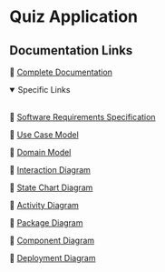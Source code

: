 # Quiz Application #

## Documentation Links ##


🔗 [Complete Documentation](https://drive.google.com/uc?export=view&id=1aG29IqwqjwRI6MV_nUQlo2uNTdYnm_5l)

<details open>
<summary>Specific Links</summary>
<br>

🔗 [Software Requirements Specification](https://drive.google.com/uc?export=view&id=1aG29IqwqjwRI6MV_nUQlo2uNTdYnm_5l#page=8)

🔗 [Use Case Model](https://drive.google.com/uc?export=view&id=1aG29IqwqjwRI6MV_nUQlo2uNTdYnm_5l#page=22)

🔗 [Domain Model](https://drive.google.com/uc?export=view&id=1aG29IqwqjwRI6MV_nUQlo2uNTdYnm_5l#page=35)

🔗 [Interaction Diagram](https://drive.google.com/uc?export=view&id=1aG29IqwqjwRI6MV_nUQlo2uNTdYnm_5l#page=37)

🔗 [State Chart Diagram](https://drive.google.com/uc?export=view&id=1aG29IqwqjwRI6MV_nUQlo2uNTdYnm_5l#page=40)

🔗 [Activity Diagram](https://drive.google.com/uc?export=view&id=1aG29IqwqjwRI6MV_nUQlo2uNTdYnm_5l#page=42)

🔗 [Package Diagram](https://drive.google.com/uc?export=view&id=1aG29IqwqjwRI6MV_nUQlo2uNTdYnm_5l#page=44)

🔗 [Component Diagram](https://drive.google.com/uc?export=view&id=1aG29IqwqjwRI6MV_nUQlo2uNTdYnm_5l#page=46)

🔗 [Deployment Diagram](./Complete%20Documentation.pdf#page=48)

</details>